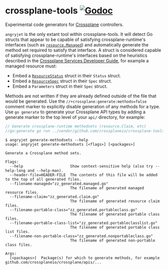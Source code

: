 # crossplane-tools [![Godoc](https://img.shields.io/badge/godoc-reference-blue.svg)](https://godoc.org/github.com/crossplaneio/crossplane-tools)

Experimental code generators for [Crossplane] controllers.

`angryjet` is the only extant tool within crossplane-tools. It will detect Go
structs that appear to be capable of satisfying crossplane-runtime's interfaces
(such as [`resource.Managed`]) and automatically generate the method set
required to satisfy that interface. A struct is considered capable of satisfying
crossplane-runtime's interfaces based on the heuristics described in the
[Crossplane Services Developer Guide], for example a managed resource must:

* Embed a [`ResourceStatus`] struct in their `Status` struct.
* Embed a [`ResourceSpec`] struct in their `Spec` struct.
* Embed a `Parameters` struct in their `Spec` struct.

Methods are not written if they are already defined outside of the file that
would be generated. Use the `//+crossplane:generate:methods=false` comment
marker to explicitly disable generation of any methods for a type. Use `go
generate` to generate your Crossplane API types by adding a generate marker to
the top level of your `api/` directory, for example:

```go
// Generate crossplane-runtime methodsets (resource.Claim, etc)
//go:generate go run ../vendor/github.com/crossplaneio/crossplane-tools/cmd/angryjet/main.go generate-methodsets ./...
```

```console
$ angryjet generate-methodsets --help
usage: angryjet generate-methodsets [<flags>] [<packages>]

Generate a Crossplane method sets.

Flags:
  --help                     Show context-sensitive help (also try --help-long and --help-man).
  --header-file=HEADER-FILE  The contents of this file will be added to the top of all generated files.
  --filename-managed="zz_generated.managed.go"  
                             The filename of generated managed resource files.
  --filename-claim="zz_generated.claim.go"  
                             The filename of generated resource claim files.
  --filename-portable-class="zz_generated.portableclass.go"  
                             The filename of generated portable class files.
  --filename-portable-class-list="zz_generated.portableclasslist.go"  
                             The filename of generated portable class list files.
  --filename-non-portable-class="zz_generated.nonportableclass.go"  
                             The filename of generated non-portable class files.

Args:
  [<packages>]  Package(s) for which to generate methods, for example github.com/crossplaneio/crossplane/apis/...
```

[Crossplane]: https://crossplane.io
[`resource.Managed`]: https://godoc.org/github.com/crossplaneio/crossplane-runtime/pkg/resource#Managed
[`ResourceSpec`]: https://godoc.org/github.com/crossplaneio/crossplane-runtime/apis/core/v1alpha1#ResourceSpec
[`ResourceStatus`]: https://godoc.org/github.com/crossplaneio/crossplane-runtime/apis/core/v1alpha1#ResourceStatus
[Crossplane Services Developer Guide]: https://crossplane.io/docs/v0.3/services-developer-guide.html#defining-resource-kinds